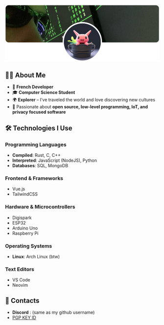 <img src="banner.png" alt="Personal Banner">

## 👨‍💻 About Me  

- 🥐 **French Developer**  
- 🎓 **Computer Science Student**  
- 🌍 **Explorer** – I’ve traveled the world and love discovering new cultures  
- 🚀 Passionate about **open source, low-level programming, IoT, and privacy focused software** 

## 🛠️ Technologies I Use  

### **Programming Languages**  
- **Compiled**: Rust, C, C++  
- **Interpreted**: JavaScript (NodeJS), Python  
- **Databases**: SQL, MongoDB  

### **Frontend & Frameworks**  
- Vue.js
- TailwindCSS

### **Hardware & Microcontrollers**  
- Digispark  
- ESP32  
- Arduino Uno  
- Raspberry Pi  

### **Operating Systems**  
- **Linux**: Arch Linux (btw)  

### **Text Editors**  
- VS Code  
- Neovim

## 💌 Contacts
- **Discord** : (same as my github username)
- [PGP KEY ID](https://github.com/haksolot.gpg)
